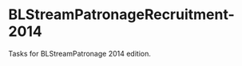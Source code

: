 BLStreamPatronageRecruitment-2014
=================================

Tasks for BLStreamPatronage 2014 edition.
